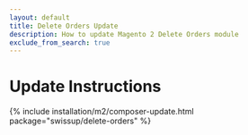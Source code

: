 ```yaml
---
layout: default
title: Delete Orders Update
description: How to update Magento 2 Delete Orders module
exclude_from_search: true
---
```


# Update Instructions

{% include installation/m2/composer-update.html package="swissup/delete-orders" %}
